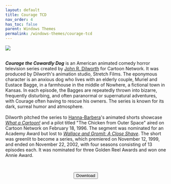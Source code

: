 ```yaml
---
layout: default
title: Courage TCD
nav_order: 4
has_toc: false
parent: Windows Themes
permalink: /windows-themes/courage-tcd
---
```



<div class="card">
  <div class="container">
    <img src="https://images-wixmp-ed30a86b8c4ca887773594c2.wixmp.com/i/836bd001-fc1e-41ac-8fce-917bee5d1f0e/ditjp44-44befe4c-7d0d-4ff0-aba4-97b8babcc312.png/v1/fill/w_960,h_540/courage_tcd_for_windows_by_og_nimbi_ditjp44-fullview.png" class="squared-corners">
  </div>
</div>
<br />
<div class="card">
  <div class="container">
    <p><i><b>Courage the Cowardly Dog</b></i> is an American animated comedy horror television series created by <a href="https://en.wikipedia.org/wiki/John_R._Dilworth" target="_blank">John R. Dilworth</a> for Cartoon Network. It was produced by Dilworth's animation studio, Stretch Films. The eponymous character is an anxious dog who lives with an elderly couple, Muriel and Eustace Bagge, in a farmhouse in the middle of Nowhere, a fictional town in Kansas. In each episode, the Bagges are repeatedly thrown into bizarre, frequently disturbing, and often paranormal or supernatural adventures, with Courage often having to rescue his owners. The series is known for its dark, surreal humor and atmosphere.
    <br /><br />Dilworth pitched the series to <a href="https://en.wikipedia.org/wiki/Hanna-Barbera" target="_blank">Hanna-Barbera</a>'s animated shorts showcase <i><a href="https://en.wikipedia.org/wiki/What_a_Cartoon!" target="_blank">What a Cartoon!</a></i> and a pilot titled "The Chicken from Outer Space" aired on Cartoon Network on February 18, 1996. The segment was nominated for an Academy Award but lost to <i><a href="https://en.wikipedia.org/wiki/Wallace_and_Gromit:_A_Close_Shave" target="_blank">Wallace and Gromit: A Close Shave</a></i>. The short was greenlit to become a series, which premiered on November 12, 1999, and ended on November 22, 2002, with four seasons consisting of 13 episodes each. It was nominated for three Golden Reel Awards and won one Annie Award.</p>
  </div>
</div>
<br />
<div class="card">
  <div class="container">
    <p class="text-delta" style="text-align:center"><a href="https://www.deviantart.com/og-nimbi/art/Courage-TCD-for-Windows-1138019044" target="_blank">
      <button type="button" name="button" class="btn">Download</button></a></p>
  </div>
</div>